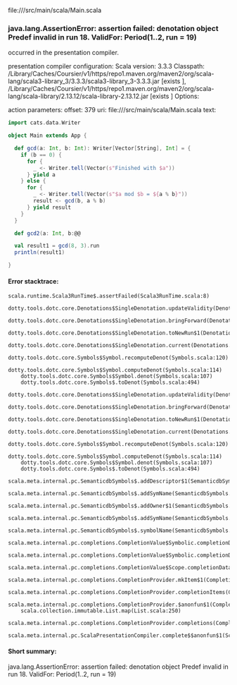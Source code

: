 file://<WORKSPACE>/src/main/scala/Main.scala
### java.lang.AssertionError: assertion failed: denotation object Predef invalid in run 18. ValidFor: Period(1..2, run = 19)

occurred in the presentation compiler.

presentation compiler configuration:
Scala version: 3.3.3
Classpath:
<HOME>/Library/Caches/Coursier/v1/https/repo1.maven.org/maven2/org/scala-lang/scala3-library_3/3.3.3/scala3-library_3-3.3.3.jar [exists ], <HOME>/Library/Caches/Coursier/v1/https/repo1.maven.org/maven2/org/scala-lang/scala-library/2.13.12/scala-library-2.13.12.jar [exists ]
Options:



action parameters:
offset: 379
uri: file://<WORKSPACE>/src/main/scala/Main.scala
text:
```scala
import cats.data.Writer

object Main extends App {

  def gcd(a: Int, b: Int): Writer[Vector[String], Int] = {
    if (b == 0) {
      for {
        _ <- Writer.tell(Vector(s"Finished with $a"))
      } yield a
    } else {
      for {
        _ <- Writer.tell(Vector(s"$a mod $b = ${a % b}"))
        result <- gcd(b, a % b)
      } yield result
    }
  }

  def gcd2(a: Int, b:@@

  val result1 = gcd(8, 3).run
  println(result1)

}

```



#### Error stacktrace:

```
scala.runtime.Scala3RunTime$.assertFailed(Scala3RunTime.scala:8)
	dotty.tools.dotc.core.Denotations$SingleDenotation.updateValidity(Denotations.scala:717)
	dotty.tools.dotc.core.Denotations$SingleDenotation.bringForward(Denotations.scala:742)
	dotty.tools.dotc.core.Denotations$SingleDenotation.toNewRun$1(Denotations.scala:799)
	dotty.tools.dotc.core.Denotations$SingleDenotation.current(Denotations.scala:870)
	dotty.tools.dotc.core.Symbols$Symbol.recomputeDenot(Symbols.scala:120)
	dotty.tools.dotc.core.Symbols$Symbol.computeDenot(Symbols.scala:114)
	dotty.tools.dotc.core.Symbols$Symbol.denot(Symbols.scala:107)
	dotty.tools.dotc.core.Symbols$.toDenot(Symbols.scala:494)
	dotty.tools.dotc.core.Denotations$SingleDenotation.updateValidity(Denotations.scala:716)
	dotty.tools.dotc.core.Denotations$SingleDenotation.bringForward(Denotations.scala:742)
	dotty.tools.dotc.core.Denotations$SingleDenotation.toNewRun$1(Denotations.scala:799)
	dotty.tools.dotc.core.Denotations$SingleDenotation.current(Denotations.scala:870)
	dotty.tools.dotc.core.Symbols$Symbol.recomputeDenot(Symbols.scala:120)
	dotty.tools.dotc.core.Symbols$Symbol.computeDenot(Symbols.scala:114)
	dotty.tools.dotc.core.Symbols$Symbol.denot(Symbols.scala:107)
	dotty.tools.dotc.core.Symbols$.toDenot(Symbols.scala:494)
	scala.meta.internal.pc.SemanticdbSymbols$.addDescriptor$1(SemanticdbSymbols.scala:158)
	scala.meta.internal.pc.SemanticdbSymbols$.addSymName(SemanticdbSymbols.scala:178)
	scala.meta.internal.pc.SemanticdbSymbols$.addOwner$1(SemanticdbSymbols.scala:133)
	scala.meta.internal.pc.SemanticdbSymbols$.addSymName(SemanticdbSymbols.scala:177)
	scala.meta.internal.pc.SemanticdbSymbols$.symbolName(SemanticdbSymbols.scala:116)
	scala.meta.internal.pc.completions.CompletionValue$Symbolic.completionData(CompletionValue.scala:55)
	scala.meta.internal.pc.completions.CompletionValue$Symbolic.completionData$(CompletionValue.scala:44)
	scala.meta.internal.pc.completions.CompletionValue$Scope.completionData(CompletionValue.scala:109)
	scala.meta.internal.pc.completions.CompletionProvider.mkItem$1(CompletionProvider.scala:189)
	scala.meta.internal.pc.completions.CompletionProvider.completionItems(CompletionProvider.scala:300)
	scala.meta.internal.pc.completions.CompletionProvider.$anonfun$1(CompletionProvider.scala:96)
	scala.collection.immutable.List.map(List.scala:250)
	scala.meta.internal.pc.completions.CompletionProvider.completions(CompletionProvider.scala:97)
	scala.meta.internal.pc.ScalaPresentationCompiler.complete$$anonfun$1(ScalaPresentationCompiler.scala:147)
```
#### Short summary: 

java.lang.AssertionError: assertion failed: denotation object Predef invalid in run 18. ValidFor: Period(1..2, run = 19)